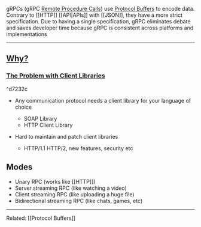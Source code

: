 gRPCs (gRPC [Remote Procedure Calls](https://en.wikipedia.org/wiki/Remote_procedure_call)) use [Protocol Buffers](https://en.wikipedia.org/wiki/Protocol_Buffers "Protocol Buffers") to encode data. Contrary to [[HTTP]] [[API|APIs]] with [[JSON]], they have a more strict specification. Due to having a single specification, gRPC eliminates debate and saves developer time because gRPC is consistent across platforms and implementations

---
## [Why?](https://youtu.be/u4LWEXDP7_M)

### [The Problem with Client Libraries](https://youtu.be/u4LWEXDP7_M?t=44)

^d7232c

- Any communication protocol needs a client library for your language of choice
	- SOAP Library
	- HTTP Client Library

- Hard to maintain and patch client libraries
	- HTTP/1.1 HTTP/2, new features, security etc

## Modes

- Unary RPC (works like [[HTTP]])
- Server streaming RPC (like watching a video)
- Client streaming RPC (like uploading a huge file)
- Bidirectional streaming RPC (like chats, games, etc)

---

Related: [[Protocol Buffers]]